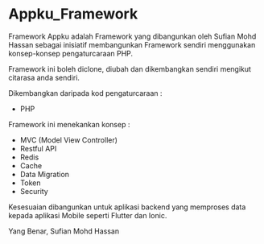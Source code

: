 # Appku_Framework

Framework Appku adalah Framework yang dibangunkan oleh Sufian Mohd Hassan sebagai inisiatif membangunkan Framework sendiri menggunakan konsep-konsep pengaturcaraan PHP.

Framework ini boleh diclone, diubah dan dikembangkan sendiri mengikut citarasa anda sendiri.

Dikembangkan daripada kod pengaturcaraan : 

- PHP

Framework ini menekankan konsep :

- MVC (Model View Controller)
- Restful API
- Redis 
- Cache 
- Data Migration 
- Token 
- Security 

Kesesuaian dibangunkan untuk aplikasi backend yang memproses data kepada aplikasi Mobile seperti Flutter dan Ionic. 

Yang Benar,
Sufian Mohd Hassan

